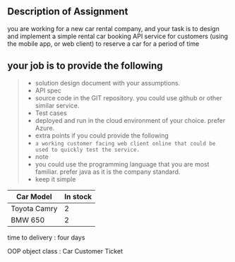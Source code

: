 ## Description of Assignment

you are working for a new car rental company,
and your task is to design and implement a simple rental car booking API service for customers
(using the mobile app, or web client)
to reserve a car for a period of time

## your job is to provide the following

> - solution design document with your assumptions.
> - API spec
> - source code in the GIT repository. you could use github or other similar service.
> - Test cases
> - deployed and run in the cloud environment of your choice. prefer Azure.
> - extra points if you could provide the following
> - `a working customer facing web client online that could be used to quickly test the service.`
> - note
> - you could use the programming language that you are most familiar. prefer java as it is the company standard.
> - keep it simple


| Car Model    | In stock |
| ------------ | -------- |
| Toyota Camry | 2        |
| BMW 650      | 2        |

time to delivery : four days

OOP
object class : Car Customer Ticket

